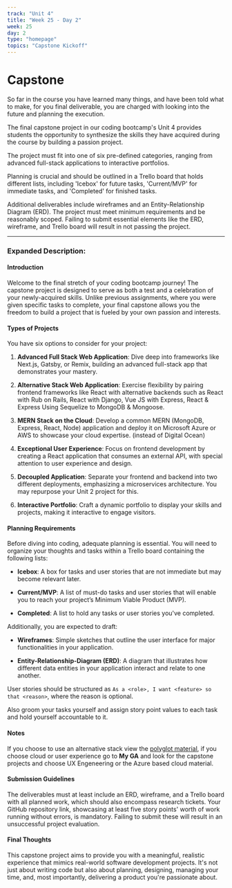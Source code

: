 ```yaml
---
track: "Unit 4"
title: "Week 25 - Day 2"
week: 25
day: 2
type: "homepage"
topics: "Capstone Kickoff"
---
```


# Capstone

So far in the course you have learned many things, and have been told what to make, for you final deliverable, you are charged with looking into the future and planning the execution.

The final capstone project in our coding bootcamp's Unit 4 provides students the opportunity to synthesize the skills they have acquired during the course by building a passion project. 

The project must fit into one of six pre-defined categories, ranging from advanced full-stack applications to interactive portfolios. 

Planning is crucial and should be outlined in a Trello board that holds different lists, including 'Icebox' for future tasks, 'Current/MVP' for immediate tasks, and 'Completed' for finished tasks. 

Additional deliverables include wireframes and an Entity-Relationship Diagram (ERD). The project must meet minimum requirements and be reasonably scoped. Failing to submit essential elements like the ERD, wireframe, and Trello board will result in not passing the project.

---

### Expanded Description:

#### Introduction

Welcome to the final stretch of your coding bootcamp journey! The capstone project is designed to serve as both a test and a celebration of your newly-acquired skills. Unlike previous assignments, where you were given specific tasks to complete, your final capstone allows you the freedom to build a project that is fueled by your own passion and interests.

#### Types of Projects

You have six options to consider for your project:

1. **Advanced Full Stack Web Application**: Dive deep into frameworks like Next.js, Gatsby, or Remix, building an advanced full-stack app that demonstrates your mastery.
   
2. **Alternative Stack Web Application**: Exercise flexibility by pairing frontend frameworks like React with alternative backends such as React with Rub on Rails, React with Django, Vue JS with Express, React & Express Using Sequelize to MongoDB & Mongoose.

3. **MERN Stack on the Cloud**: Develop a common MERN (MongoDB, Express, React, Node) application and deploy it on Microsoft Azure or AWS to showcase your cloud expertise. (instead of Digital Ocean)
  
4. **Exceptional User Experience**: Focus on frontend development by creating a React application that consumes an external API, with special attention to user experience and design.
  
5. **Decoupled Application**: Separate your frontend and backend into two different deployments, emphasizing a microservices architecture. You may repurpose your Unit 2 project for this.
  
6. **Interactive Portfolio**: Craft a dynamic portfolio to display your skills and projects, making it interactive to engage visitors.

#### Planning Requirements

Before diving into coding, adequate planning is essential. You will need to organize your thoughts and tasks within a Trello board containing the following lists:

- **Icebox**: A box for tasks and user stories that are not immediate but may become relevant later.
  
- **Current/MVP**: A list of must-do tasks and user stories that will enable you to reach your project’s Minimum Viable Product (MVP).
  
- **Completed**: A list to hold any tasks or user stories you've completed.
  
Additionally, you are expected to draft:

- **Wireframes**: Simple sketches that outline the user interface for major functionalities in your application.
  
- **Entity-Relationship-Diagram (ERD)**: A diagram that illustrates how different data entities in your application interact and relate to one another.

User stories should be structured as `As a <role>, I want <feature> so that <reason>`, where the reason is optional.

Also groom your tasks yourself and assign story point values to each task and hold yourself accountable to it.

#### Notes
If you choose to use an alternative stack view the [polyglot material](/polyglot), if you choose cloud or user experience go to **My GA** and look for the capstone projects and choose UX Engeneering or the Azure based cloud material. 

#### Submission Guidelines

The deliverables must at least include an ERD, wireframe, and a Trello board with all planned work, which should also encompass research tickets. Your GitHub repository link, showcasing at least five story points' worth of work running without errors, is mandatory. Failing to submit these will result in an unsuccessful project evaluation.

#### Final Thoughts

This capstone project aims to provide you with a meaningful, realistic experience that mimics real-world software development projects. It's not just about writing code but also about planning, designing, managing your time, and, most importantly, delivering a product you're passionate about.